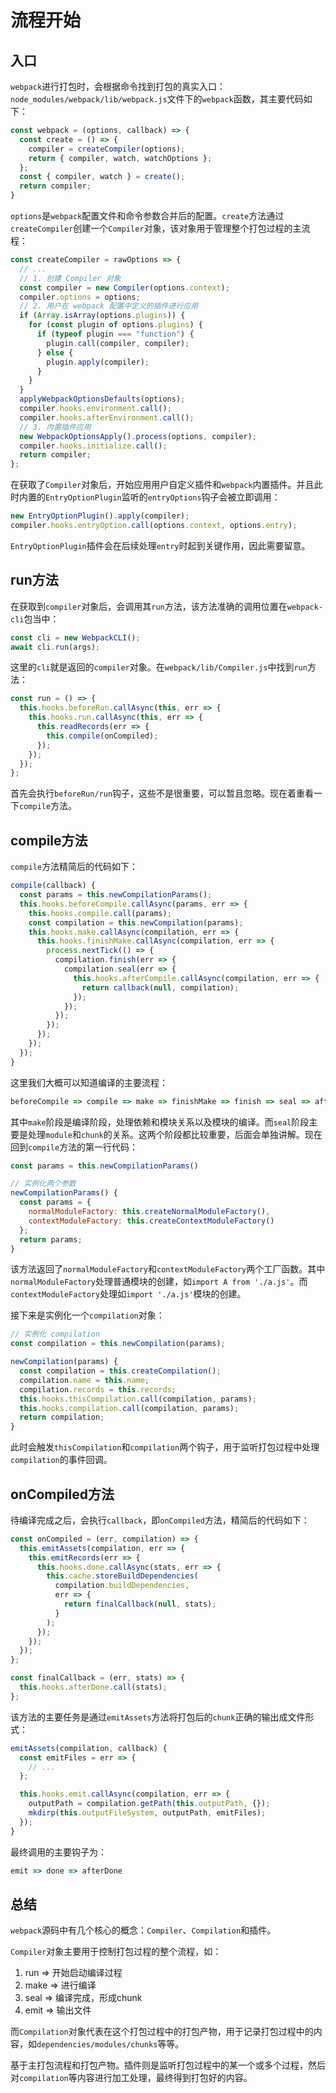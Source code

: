 # 流程开始

## 入口

`webpack`进行打包时，会根据命令找到打包的真实入口：`node_modules/webpack/lib/webpack.js`文件下的`webpack`函数，其主要代码如下：

```javascript
const webpack = (options, callback) => {
  const create = () => {
    compiler = createCompiler(options);
    return { compiler, watch, watchOptions };
  };
  const { compiler, watch } = create();
  return compiler;
}
```

`options`是`webpack`配置文件和命令参数合并后的配置。`create`方法通过`createCompiler`创建一个`Compiler`对象，该对象用于管理整个打包过程的主流程：

```javascript
const createCompiler = rawOptions => {
  // ...
  // 1. 创建 Compiler 对象
  const compiler = new Compiler(options.context);
  compiler.options = options;
  // 2. 用户在 webpack 配置中定义的插件进行应用
  if (Array.isArray(options.plugins)) {
    for (const plugin of options.plugins) {
      if (typeof plugin === "function") {
        plugin.call(compiler, compiler);
      } else {
        plugin.apply(compiler);
      }
    }
  }
  applyWebpackOptionsDefaults(options);
  compiler.hooks.environment.call();
  compiler.hooks.afterEnvironment.call();
  // 3. 内置插件应用
  new WebpackOptionsApply().process(options, compiler);
  compiler.hooks.initialize.call();
  return compiler;
};
```

在获取了`Compiler`对象后，开始应用用户自定义插件和`webpack`内置插件。并且此时内置的`EntryOptionPlugin`监听的`entryOptions`钩子会被立即调用：

```javascript
new EntryOptionPlugin().apply(compiler);
compiler.hooks.entryOption.call(options.context, options.entry);
```

`EntryOptionPlugin`插件会在后续处理`entry`时起到关键作用，因此需要留意。

## run方法

在获取到`compiler`对象后，会调用其`run`方法，该方法准确的调用位置在`webpack-cli`包当中：

```javascript
const cli = new WebpackCLI();
await cli.run(args);
```

这里的`cli`就是返回的`compiler`对象。在`webpack/lib/Compiler.js`中找到`run`方法：

```javascript
const run = () => {
  this.hooks.beforeRun.callAsync(this, err => {
    this.hooks.run.callAsync(this, err => {
      this.readRecords(err => {
        this.compile(onCompiled);
      });
    });
  });
};
```

首先会执行`beforeRun/run`钩子，这些不是很重要，可以暂且忽略。现在着重看一下`compile`方法。

## compile方法

`compile`方法精简后的代码如下：

```javascript
compile(callback) {
  const params = this.newCompilationParams();
  this.hooks.beforeCompile.callAsync(params, err => {
    this.hooks.compile.call(params);
    const compilation = this.newCompilation(params);
    this.hooks.make.callAsync(compilation, err => {
      this.hooks.finishMake.callAsync(compilation, err => {
        process.nextTick(() => {
          compilation.finish(err => {
            compilation.seal(err => {
              this.hooks.afterCompile.callAsync(compilation, err => {
                return callback(null, compilation);
              });
            });
          });
        });
      });
    });
  });
}
```

这里我们大概可以知道编译的主要流程：

```javascript
beforeCompile => compile => make => finishMake => finish => seal => afterCompile => 执行回调
```

其中`make`阶段是编译阶段，处理依赖和模块关系以及模块的编译。而`seal`阶段主要是处理`module`和`chunk`的关系。这两个阶段都比较重要，后面会单独讲解。现在回到`compile`方法的第一行代码：

```javascript
const params = this.newCompilationParams()

// 实例化两个参数
newCompilationParams() {
  const params = {
    normalModuleFactory: this.createNormalModuleFactory(),
    contextModuleFactory: this.createContextModuleFactory()
  };
  return params;
}
```

该方法返回了`normalModuleFactory`和`contextModuleFactory`两个工厂函数。其中`normalModuleFactory`处理普通模块的创建，如`import A from './a.js'`。而`contextModuleFactory`处理如`import './a.js'`模块的创建。

接下来是实例化一个`compilation`对象：

```javascript
// 实例化 compilation
const compilation = this.newCompilation(params);

newCompilation(params) {
  const compilation = this.createCompilation();
  compilation.name = this.name;
  compilation.records = this.records;
  this.hooks.thisCompilation.call(compilation, params);
  this.hooks.compilation.call(compilation, params);
  return compilation;
}
```

此时会触发`thisCompilation`和`compilation`两个钩子，用于监听打包过程中处理`compilation`的事件回调。

## onCompiled方法

待编译完成之后，会执行`callback`，即`onCompiled`方法，精简后的代码如下：

```javascript
const onCompiled = (err, compilation) => {
  this.emitAssets(compilation, err => {
    this.emitRecords(err => {
      this.hooks.done.callAsync(stats, err => {
        this.cache.storeBuildDependencies(
          compilation.buildDependencies,
          err => {
            return finalCallback(null, stats);
          }
        );
      });
    });
  });
};

const finalCallback = (err, stats) => {
  this.hooks.afterDone.call(stats);
};
```

该方法的主要任务是通过`emitAssets`方法将打包后的`chunk`正确的输出成文件形式：

```javascript
emitAssets(compilation, callback) {
  const emitFiles = err => {
    // ...
  };

  this.hooks.emit.callAsync(compilation, err => {
    outputPath = compilation.getPath(this.outputPath, {});
    mkdirp(this.outputFileSystem, outputPath, emitFiles);
  });
}
```

最终调用的主要钩子为：

```javascript
emit => done => afterDone
```

## 总结

`webpack`源码中有几个核心的概念：`Compiler`、`Compilation`和插件。

`Compiler`对象主要用于控制打包过程的整个流程，如：
1. run => 开始启动编译过程
2. make => 进行编译
3. seal => 编译完成，形成chunk
4. emit => 输出文件

而`Compilation`对象代表在这个打包过程中的打包产物，用于记录打包过程中的内容，如`dependencies/modules/chunks`等等。

基于主打包流程和打包产物。插件则是监听打包过程中的某一个或多个过程，然后对`compilation`等内容进行加工处理，最终得到打包好的内容。